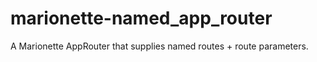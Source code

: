 marionette-named_app_router
===========================

A Marionette AppRouter that supplies named routes + route parameters.

